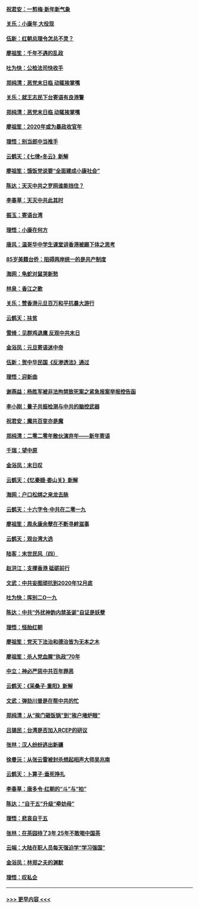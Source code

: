 #### [祝君安：一剪梅‧新年新气象](../pages/nsc993/n11776340.md?t=01081522) 
#### [关乐：小康年 大役现](../pages/nsc993/n11774213.md?t=01081522) 
#### [伍新：红朝总理令怎总不灵？](../pages/nsc993/n11770813.md?t=01081522) 
#### [廖祖笙：千年不遇的乱政](../pages/nsc993/n11770373.md?t=01081522) 
#### [吐为快：公检法司快收手](../pages/nsc993/n11770359.md?t=01081522) 
#### [郑纯清：恶党末日临 动辄挨掌嘴](../pages/nsc993/n11769912.md?t=01081522) 
#### [关乐：就王志民下台寄语有良港警](../pages/nsc993/n11769903.md?t=01081522) 
#### [郑纯清：恶党末日临 动辄挨掌嘴](../pages/nsc993/n11769356.md?t=01081522) 
#### [廖祖笙：2020年或为暴政收官年](../pages/nsc993/n11768216.md?t=01081522) 
#### [理悟：别当郎中当推手](../pages/nsc993/n11768243.md?t=01081522) 
#### [云鹤天：《七律▪冬云》新解](../pages/nsc993/n11768204.md?t=01081522) 
#### [廖祖笙：饿饭党说要“全面建成小康社会”](../pages/nsc993/n11767482.md?t=01081522) 
#### [陈达：天灭中共之罗网谁能挡住？](../pages/nsc993/n11767465.md?t=01081522) 
#### [李春草：天灭中共此其时](../pages/nsc993/n11767452.md?t=01081522) 
#### [振玉：寄语台湾](../pages/nsc993/n11767432.md?t=01081522) 
#### [理悟：小康在何方](../pages/nsc993/n11767394.md?t=01081522) 
#### [唐风：温哥华中学生课堂讲香港被踢下体之思考](../pages/nsc993/n11766848.md?t=01081522) 
#### [85岁美籍台侨：阻碍两岸统一的是共产制度](../pages/nsc993/n11765043.md?t=01081522) 
#### [海网：龟蛇对鼠哭新愁](../pages/nsc993/n11764895.md?t=01081522) 
#### [林泉：香江之歌](../pages/nsc993/n11764415.md?t=01081522) 
#### [关乐：赞香港元旦百万和平抗暴大游行](../pages/nsc993/n11764382.md?t=01081522) 
#### [云鹤天：扶贫](../pages/nsc993/n11764245.md?t=01081522) 
#### [雪绮：见群鸡退鹰  反观中共末日](../pages/nsc993/n11762112.md?t=01081522) 
#### [金浴凤：元旦寄语迷中帝](../pages/nsc993/n11761788.md?t=01081522) 
#### [伍新：贺中华民国《反渗透法》通过](../pages/nsc993/n11761994.md?t=01081522) 
#### [理悟：迎新曲](../pages/nsc993/n11761152.md?t=01081522) 
#### [谢燕益：杨胜军被非法拘禁致死案之紧急报案举报控告函](../pages/nsc993/n11756134.md?t=01081522) 
#### [李小刚：量子共振检测与中共的脑控武器](../pages/nsc993/n11754518.md?t=01081522) 
#### [祝君安：魔共百变亦是魔](../pages/nsc993/n11754469.md?t=01081522) 
#### [郑纯清：二零二零年散伙演弃年——新年寄语](../pages/nsc993/n11754195.md?t=01081522) 
#### [千瑞：望中原](../pages/nsc993/n11754159.md?t=01081522) 
#### [金浴凤：末日叹](../pages/nsc993/n11752359.md?t=01081522) 
#### [云鹤天：《忆秦娥‧娄山关》新解](../pages/nsc993/n11752348.md?t=01081522) 
#### [海网：户口松绑之来龙去脉](../pages/nsc993/n11752328.md?t=01081522) 
#### [云鹤天：十六字令‧中共在二零一九](../pages/nsc993/n11752305.md?t=01081522) 
#### [廖祖笙：周永康余孽在不断寻衅滋事](../pages/nsc993/n11751013.md?t=01081522) 
#### [云鹤天：观台湾大选](../pages/nsc993/n11751007.md?t=01081522) 
#### [陆客：末世民风（四）](../pages/nsc993/n11749203.md?t=01081522) 
#### [赵洪江：支撑香港 砥砺前行](../pages/nsc993/n11748482.md?t=01081522) 
#### [文武：中共妄图顽抗到2020年12月底](../pages/nsc993/n11748446.md?t=01081522) 
#### [吐为快：挥别二O一九](../pages/nsc993/n11748411.md?t=01081522) 
#### [陈达：中共“外扰神韵内禁圣诞”自证是妖孽](../pages/nsc993/n11748226.md?t=01081522) 
#### [理悟：怪胎红朝](../pages/nsc993/n11748206.md?t=01081522) 
#### [廖祖笙：党天下法治和德治皆为无本之木](../pages/nsc993/n11748135.md?t=01081522) 
#### [廖祖笙：杀人党血腥“执政”70年](../pages/nsc993/n11745144.md?t=01081522) 
#### [中立：神必严惩中共百年罪恶](../pages/nsc993/n11744970.md?t=01081522) 
#### [云鹤天：《采桑子‧重阳》新解](../pages/nsc993/n11744948.md?t=01081522) 
#### [文武：弹劾川普是在帮中共的忙](../pages/nsc993/n11744758.md?t=01081522) 
#### [郑纯清：从“挨门砸饭锅”到“挨户堵炉眼”](../pages/nsc993/n11744745.md?t=01081522) 
#### [吕锡民：台湾是否加入RCEP的研议](../pages/nsc993/n11744701.md?t=01081522) 
#### [张林：汉人纷纷逃出新疆](../pages/nsc993/n11743530.md?t=01081522) 
#### [徐曼沅：从张云雷被封杀想起相声大师吴兆南](../pages/nsc993/n11741816.md?t=01081522) 
#### [云鹤天：卜算子‧垂死挣扎](../pages/nsc993/n11739956.md?t=01081522) 
#### [李春草：唐多令‧红朝的“斗”与“拍”](../pages/nsc993/n11739830.md?t=01081522) 
#### [陈达：“自干五”升级“牵妨母”](../pages/nsc993/n11739724.md?t=01081522) 
#### [理悟：悲哀自干五](../pages/nsc993/n11739547.md?t=01081522) 
#### [张林：在茶园待了3年 25年不敢喝中国茶](../pages/nsc993/n11739240.md?t=01081522) 
#### [云端：大陆在职人员每天强迫学“学习强国”](../pages/nsc993/n11738735.md?t=01081522) 
#### [金浴凤：林郑之夫的渊默](../pages/nsc993/n11737735.md?t=01081522) 
#### [理悟：叹私企](../pages/nsc993/n11737715.md?t=01081522) 

----
#### [ >>> 更早内容 <<< ](../indexes/nsc993-earlier.md)
